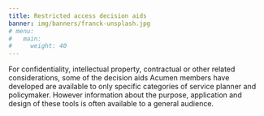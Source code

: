 ```yaml
---
title: Restricted access decision aids
banner: img/banners/franck-unsplash.jpg
# menu:
#   main:
#     weight: 40
---
```

For confidentiality, intellectual property, contractual or other related considerations, some of the decision aids Acumen members have developed are available to only specific categories of service planner and policymaker. However information about the purpose, application and design of these tools is often available to a general audience.
<!--add blocks of content here to add more sections to the community page -->
